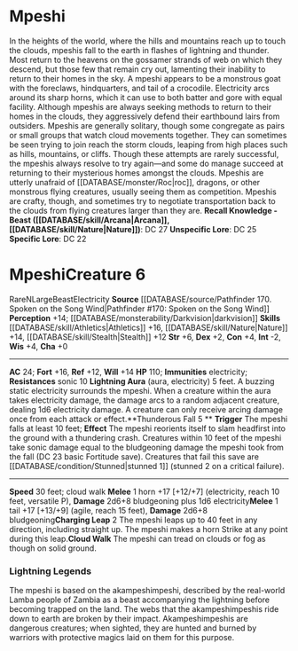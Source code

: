 ﻿---
ac: '24'
alignment: N
all_resistance: null
burrow_speed: null
charisma: '+0'
climb_speed: null
constitution: '+4'
creature_ability:
- Charging Leap
- Cloud Walk
- Lightning Aura
- Thunderous Fall
creature_family: null
description: "In the heights of the world, where the hills and mountains reach up\
  \ to touch the clouds, mpeshis fall to the earth in flashes of lightning and thunder.\
  \ Most return to the heavens on the gossamer strands of web on which they descend,\
  \ but those few that remain cry out, lamenting their inability to return to their\
  \ homes in the sky.<br/><br/> A mpeshi appears to be a monstrous goat with the foreclaws,\
  \ hindquarters, and tail of a crocodile. Electricity arcs around its sharp horns,\
  \ which it can use to both batter and gore with equal facility. Although mpeshis\
  \ are always seeking methods to return to their homes in the clouds, they aggressively\
  \ defend their earthbound lairs from outsiders.<br/><br/> Mpeshis are generally\
  \ solitary, though some congregate as pairs or small groups that watch cloud movements\
  \ together. They can sometimes be seen trying to join reach the storm clouds, leaping\
  \ from high places such as hills, mountains, or cliffs. Though these attempts are\
  \ rarely successful, the mpeshis always resolve to try again\u2014and some do manage\
  \ succeed at returning to their mysterious homes amongst the clouds.<br/><br/> Mpeshis\
  \ are utterly unafraid of [[DATABASE/monster/Roc|roc]] , [[DATABASE/trait/Dragon|dragons]]\
  \ , or other monstrous flying creatures, usually seeing them as competition. Mpeshis\
  \ are crafty, though, and sometimes try to negotiate transportation back to the\
  \ clouds from flying creatures larger than they are.<br/><br/><b><u>Recall Knowledge\
  \ - Beast</u> ( [[DATABASE/skill/Arcana|Arcana]] , [[DATABASE/skill/Nature|Nature]]\
  \ )</b>: DC 27<br/><b><u>Unspecific Lore</u></b>: DC 25<br/><b><u>Specific Lore</u></b>:\
  \ DC 22"
dexterity: '+2'
element: null
fly_speed: null
fortitude: '+16'
hardness: null
hp: '110'
id: '1626'
immunity:
- '[[DATABASE/trait/Electricity|electricity]]'
intelligence: '-2'
land_speed: '30'
language: null
level: '6'
max_speed: '30'
name: Mpeshi
perception: '+14'
rarity: Rare
reflex: '+12'
resistance:
- '[[DATABASE/trait/Sonic|sonic]] 10'
rus_type_level: null
school: null
sense:
- '[[DATABASE/monsterability/Darkvision|darkvision]]'
size: Large
skill:
- '[[DATABASE/skill/Athletics|Athletics]] +16'
- '[[DATABASE/skill/Nature|Nature]] +14'
- '[[DATABASE/skill/Stealth|Stealth]] +12'
source: '[[DATABASE/source/Pathfinder 170. Spoken on the Song Wind|Pathfinder #170:
  Spoken on the Song Wind]]'
speed:
- 30 feet; cloud walk
spell: null
strength: '+6'
strength_req: '6'
strongest_save:
- Fortitude
swim_speed: null
trait:
- '[[DATABASE/trait/Beast|Beast]]'
- '[[DATABASE/trait/Electricity|Electricity]]'
- '[[DATABASE/trait/Rare|Rare]]'
type: Creature
vision: Darkvision
weakest_save:
- Reflex
weakness: null
will: '+14'
wisdom: '+4'

---
# Mpeshi

In the heights of the world, where the hills and mountains reach up to touch the clouds, mpeshis fall to the earth in flashes of lightning and thunder. Most return to the heavens on the gossamer strands of web on which they descend, but those few that remain cry out, lamenting their inability to return to their homes in the sky.
 A mpeshi appears to be a monstrous goat with the foreclaws, hindquarters, and tail of a crocodile. Electricity arcs around its sharp horns, which it can use to both batter and gore with equal facility. Although mpeshis are always seeking methods to return to their homes in the clouds, they aggressively defend their earthbound lairs from outsiders.
 Mpeshis are generally solitary, though some congregate as pairs or small groups that watch cloud movements together. They can sometimes be seen trying to join reach the storm clouds, leaping from high places such as hills, mountains, or cliffs. Though these attempts are rarely successful, the mpeshis always resolve to try again—and some do manage succeed at returning to their mysterious homes amongst the clouds.
 Mpeshis are utterly unafraid of [[DATABASE/monster/Roc|roc]], dragons, or other monstrous flying creatures, usually seeing them as competition. Mpeshis are crafty, though, and sometimes try to negotiate transportation back to the clouds from flying creatures larger than they are.
**Recall Knowledge - Beast ([[DATABASE/skill/Arcana|Arcana]], [[DATABASE/skill/Nature|Nature]])**: DC 27
**Unspecific Lore**: DC 25
**Specific Lore**: DC 22

# Mpeshi<span class="item-type">Creature 6</span>

<span class="trait-rare item-trait">Rare</span><span class="trait-alignment item-trait">N</span><span class="trait-size item-trait">Large</span><span class="item-trait">Beast</span><span class="item-trait">Electricity</span>
**Source** [[DATABASE/source/Pathfinder 170. Spoken on the Song Wind|Pathfinder #170: Spoken on the Song Wind]]
**Perception** +14; [[DATABASE/monsterability/Darkvision|darkvision]]
**Skills** [[DATABASE/skill/Athletics|Athletics]] +16, [[DATABASE/skill/Nature|Nature]] +14, [[DATABASE/skill/Stealth|Stealth]] +12
**Str** +6, **Dex** +2, **Con** +4, **Int** -2, **Wis** +4, **Cha** +0

---
**AC** 24; **Fort** +16, **Ref** +12, **Will** +14
**HP** 110; **Immunities** electricity; **Resistances** sonic 10
<span class="in-box-ability">**Lightning Aura** (aura, electricity) 5 feet. A buzzing static electricity surrounds the mpeshi. When a creature within the aura takes electricity damage, the damage arcs to a random adjacent creature, dealing 1d6 electricity damage. A creature can only receive arcing damage once from each attack or effect.</span><span class="in-box-ability">**Thunderous Fall <span class="action-icon">5</span> ** **Trigger** The mpeshi falls at least 10 feet; **Effect** The mpeshi reorients itself to slam headfirst into the ground with a thundering crash. Creatures within 10 feet of the mpeshi take sonic damage equal to the bludgeoning damage the mpeshi took from the fall (DC 23 basic Fortitude save). Creatures that fail this save are [[DATABASE/condition/Stunned|stunned 1]] (stunned 2 on a critical failure).</span>

---
**Speed** 30 feet; cloud walk
<span class="in-box-ability">**Melee** <span class="action-icon">1</span> horn +17 [+12/+7] (electricity, reach 10 feet, versatile P), **Damage** 2d6+8 bludgeoning plus 1d6 electricity</span><span class="in-box-ability">**Melee** <span class="action-icon">1</span> tail +17 [+13/+9] (agile, reach 15 feet), **Damage** 2d6+8 bludgeoning</span><span class="in-box-ability">**Charging Leap** <span class="action-icon">2</span> The mpeshi leaps up to 40 feet in any direction, including straight up. The mpeshi makes a horn Strike at any point during this leap.</span><span class="in-box-ability">**Cloud Walk** The mpeshi can tread on clouds or fog as though on solid ground.</span>

###  Lightning Legends

The mpeshi is based on the akampeshimpeshi, described by the real-world Lamba people of Zambia as a beast accompanying the lightning before becoming trapped on the land. The webs that the akampeshimpeshis ride down to earth are broken by their impact. Akampeshimpeshis are dangerous creatures; when sighted, they are hunted and burned by warriors with protective magics laid on them for this purpose.